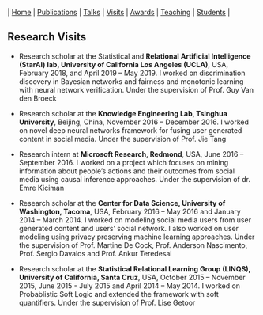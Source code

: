 | [Home](index.md) | [Publications](publications.md) | [Talks](talks.md) | [Visits](visits.md) | [Awards](awards.md) | [Teaching](teaching.md) | [Students](student.md) | 

## Research Visits

- Research scholar at the Statistical and **Relational Artificial Intelligence (StarAI) lab, University of California Los Angeles (UCLA)**, USA, February 2018, and April 2019 – May 2019. I worked on discrimination discovery in Bayesian networks and fairness and monotonic learning with neural network verification. Under the supervision of Prof. Guy Van den Broeck

- Research scholar at the **Knowledge Engineering Lab, Tsinghua University**, Beijing,
China, November 2016 – December 2016. I worked on novel deep neural networks framework for fusing user generated content in social media. Under the supervision of Prof. Jie Tang

- Research intern at **Microsoft Research, Redmond**, USA, June 2016 – September 2016. I worked on a project which focuses on mining information about people’s actions and their outcomes from social media using causal inference approaches. Under the supervision of dr. Emre Kiciman

- Research scholar at the **Center for Data Science, University of Washington, Tacoma**, USA, February 2016 – May 2016 and January 2014 – March 2014. I worked on modeling social media users from user generated content and users’ social network. I also worked on user modeling using privacy preserving machine learning approaches. Under the supervision of Prof. Martine De Cock, Prof. Anderson Nascimento, Prof. Sergio Davalos and Prof. Ankur Teredesai

- Research scholar at the **Statistical Relational Learning Group (LINQS), University of California, Santa Cruz**, USA, October 2015 – November 2015, June 2015 - July 2015 and April 2014 – May 2014. I worked on Probablistic Soft Logic and extended the framework with soft quantifiers. Under the supervision of Prof. Lise Getoor
